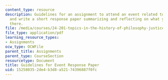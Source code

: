 ```yaml
---
content_type: resource
description: Guidelines for an assignment to attend an event related to the course
  and write a short response paper summarizing and reflecting on what you learned
  there.
file: /media/courses/24-201-topics-in-the-history-of-philosophy-justice-political-economy-spring-2016/152580352de4b3d8a52174396887f0fc_MIT24_201S16_EventResponse.pdf
file_type: application/pdf
learning_resource_types:
- Assignments
ocw_type: OCWFile
parent_title: Assignments
parent_type: CourseSection
resourcetype: Document
title: Guidelines for Event Response Paper
uid: 15258035-2de4-b3d8-a521-74396887f0fc
---
```

